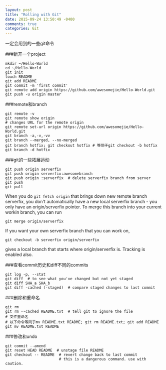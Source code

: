 ```yaml
---
layout: post
title: "Rolling with Git"
date: 2015-09-24 13:50:49 -0400
comments: true
categories: Git
---
```


一定会用到的一些git命令

###新开一个project
```
mkdir ~/Hello-World
cd ~/Hello-World
git init
touch README
git add README
git commit -m 'first commit'
git remote add origin https://github.com/awesomejie/Hello-World.git
git push -u origin master
```

###remote和branch
```
git remote -v
git remote show origin
# changes URL for the remote origin
git remote set-url origin https://github.com/awesomejie/Hello-World.git  
git branch -a,-v,-vv
git branch --merged, --no-merged
git branch hotfix; git checkout hotfix # 等同于git checkout -b hotfix
git branch -d hotfix 
```

###git的一些拓展运动
```
git push origin serverfix
git push origin serverfix:awesomebranch
git push origin :serverfix  # delete serverfix branch from server
git push
git pull
```

When you do `git fetch origin` that brings down new remote branch serverfix, you don't automatically have a new local serverfix branch - you only have an origin/serverfix pointer. To merge this branch into your current workin branch, you can run
```
git merge origin/serverfix
``` 

If you want your own serverfix branch that you can work on,
```
git checkout -b serverfix origin/serverfix
```
gives a local branch that starts where origin/serverfix is. Tracking is enabled also. 

###查看commit历史和diff不同的commits
```
git log -p, --stat
git diff  # to see what you've changed but not yet staged
git diff SHA_a SHA_b
git diff -cached (-staged)  # compare staged changes to last commit
```

###删除和重命名
```
git rm
git rm --cached README.txt  # tell git to ignore the file
# 文件重命名
# 以下命令等同于mv README.txt README; git rm README.txt; git add README
git mv README.txt README
```

###修改和undo
```
git commit --amend
git reset HEAD README  # unstage file README
git checkout -- README  # revert change back to last commit
                        # this is a dangerous command. use with caution.
```



